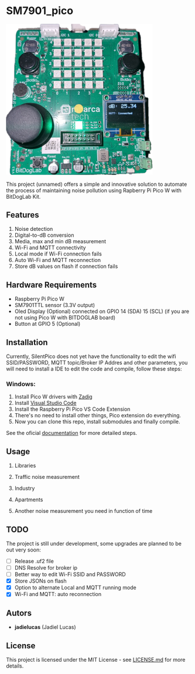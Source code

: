 # SM7901_pico

<img src="SilentPico.png" alt="SilentPico" width="400">

This project (unnamed) offers a simple and innovative solution to automate the process of maintaining noise pollution using Rapberry Pi Pico W with BitDogLab Kit.

## Features

1. Noise detection
2. Digital-to-dB conversion
3. Media, max and min dB measurement
4. Wi-Fi and MQTT connectivity
5. Local mode if Wi-Fi connection fails
6. Auto Wi-Fi and MQTT reconnection
7. Store dB values on flash if connection fails

## Hardware Requirements

* Raspberry Pi Pico W
* SM7901TTL sensor (3.3V output)
* Oled Display (Optional) connected on GPIO 14 (SDA) 15 (SCL) (if you are not using Pico W with BITDOGLAB board)
* Button at GPIO 5 (Optional)

## Installation

Currently, SilentPico does not yet have the functionality to edit the wifi SSID/PASSWORD, MQTT topic/Broker IP Addres and other parameters, you will need to install a IDE to edit the code and compile, follow these steps:

### Windows:

1. Install Pico W drivers with [Zadig](https://zadig.akeo.ie/)
2. Install [Visual Studio Code](https://code.visualstudio.com/Download)
3. Install the Raspberry Pi Pico VS Code Extension
4. There's no need to install other things, Pico extension do everything.
5. Now you can clone this repo, install submodules and finally compile.

See the oficial [documentation](https://datasheets.raspberrypi.com/pico/getting-started-with-pico.pdf) for more detailed steps.

## Usage

1. Libraries
   
2. Traffic noise measurement

4. Industry

5. Apartments

6. Another noise measurement you need in function of time

## TODO

The project is still under development, some upgrades are planned to be out very soon:

- [ ] Release .uf2 file
- [ ] DNS Resolve for broker ip
- [ ] Better way to edit Wi-Fi SSID and PASSWORD
- [x] Store JSONs on flash
- [x] Option to alternate Local and MQTT running mode
- [x] Wi-Fi and MQTT: auto reconnection

## Autors

* **jadielucas** (Jadiel Lucas)

## License

This project is licensed under the MIT License - see [LICENSE.md](https://github.com/jadielucas/IP_Project/blob/main/LICENSE) for more details.
